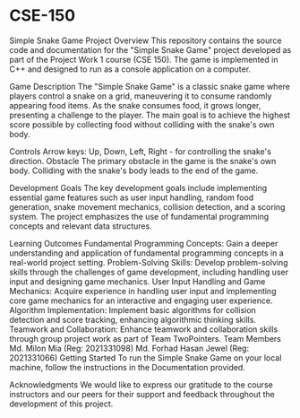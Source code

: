 # CSE-150

Simple Snake Game
Project Overview
This repository contains the source code and documentation for the "Simple Snake Game" project developed as part of the Project Work 1 course (CSE 150). The game is implemented in C++ and designed to run as a console application on a computer.

Game Description
The "Simple Snake Game" is a classic snake game where players control a snake on a grid, maneuvering it to consume randomly appearing food items. As the snake consumes food, it grows longer, presenting a challenge to the player. The main goal is to achieve the highest score possible by collecting food without colliding with the snake's own body.

Controls
Arrow keys: Up, Down, Left, Right - for controlling the snake's direction.
Obstacle
The primary obstacle in the game is the snake's own body. Colliding with the snake's body leads to the end of the game.

Development Goals
The key development goals include implementing essential game features such as user input handling, random food generation, snake movement mechanics, collision detection, and a scoring system. The project emphasizes the use of fundamental programming concepts and relevant data structures.

Learning Outcomes
Fundamental Programming Concepts: Gain a deeper understanding and application of fundamental programming concepts in a real-world project setting.
Problem-Solving Skills: Develop problem-solving skills through the challenges of game development, including handling user input and designing game mechanics.
User Input Handling and Game Mechanics: Acquire experience in handling user input and implementing core game mechanics for an interactive and engaging user experience.
Algorithm Implementation: Implement basic algorithms for collision detection and score tracking, enhancing algorithmic thinking skills.
Teamwork and Collaboration: Enhance teamwork and collaboration skills through group project work as part of Team TwoPointers.
Team Members
Md. Milon Mia (Reg: 2021331098)
Md. Forhad Hasan Jewel (Reg: 2021331066)
Getting Started
To run the Simple Snake Game on your local machine, follow the instructions in the Documentation provided.

Acknowledgments
We would like to express our gratitude to the course instructors and our peers for their support and feedback throughout the development of this project.
